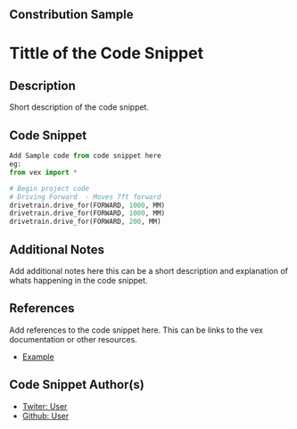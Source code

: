 ## Constribution Sample

# Tittle of the Code Snippet

## Description
Short description of the code snippet.

## Code Snippet
```python
Add Sample code from code snippet here
eg: 
from vex import *

# Begin project code
# Driving Forward  - Moves 7ft forward
drivetrain.drive_for(FORWARD, 1000, MM)
drivetrain.drive_for(FORWARD, 1000, MM)
drivetrain.drive_for(FORWARD, 200, MM)
```

## Additional Notes
Add additional notes here this can be a short description and explanation of whats happening in the code snippet.

## References
Add references to the code snippet here. This can be links to the vex documentation or other resources.
- [Example](https://www.example.com)


## Code Snippet Author(s)
- [Twiter: User](https://Twitter.com/User)
- [Github: User](https://github.com/User)